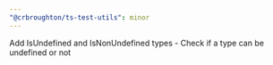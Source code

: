 ```yaml
---
"@crbroughton/ts-test-utils": minor
---
```


Add IsUndefined and IsNonUndefined types - Check if a type can be undefined or not
